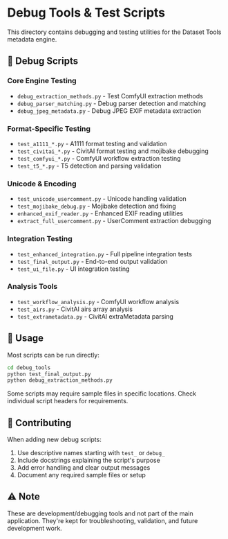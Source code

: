 # Debug Tools & Test Scripts

This directory contains debugging and testing utilities for the Dataset Tools metadata engine.

## 🔧 Debug Scripts

### Core Engine Testing
- `debug_extraction_methods.py` - Test ComfyUI extraction methods
- `debug_parser_matching.py` - Debug parser detection and matching
- `debug_jpeg_metadata.py` - Debug JPEG EXIF metadata extraction

### Format-Specific Testing
- `test_a1111_*.py` - A1111 format testing and validation
- `test_civitai_*.py` - CivitAI format testing and mojibake debugging
- `test_comfyui_*.py` - ComfyUI workflow extraction testing
- `test_t5_*.py` - T5 detection and parsing validation

### Unicode & Encoding
- `test_unicode_usercomment.py` - Unicode handling validation
- `test_mojibake_debug.py` - Mojibake detection and fixing
- `enhanced_exif_reader.py` - Enhanced EXIF reading utilities
- `extract_full_usercomment.py` - UserComment extraction debugging

### Integration Testing
- `test_enhanced_integration.py` - Full pipeline integration tests
- `test_final_output.py` - End-to-end output validation
- `test_ui_file.py` - UI integration testing

### Analysis Tools
- `test_workflow_analysis.py` - ComfyUI workflow analysis
- `test_airs.py` - CivitAI airs array analysis
- `test_extrametadata.py` - CivitAI extraMetadata parsing

## 🚀 Usage

Most scripts can be run directly:
```bash
cd debug_tools
python test_final_output.py
python debug_extraction_methods.py
```

Some scripts may require sample files in specific locations. Check individual script headers for requirements.

## 📝 Contributing

When adding new debug scripts:
1. Use descriptive names starting with `test_` or `debug_`
2. Include docstrings explaining the script's purpose
3. Add error handling and clear output messages
4. Document any required sample files or setup

## ⚠️ Note

These are development/debugging tools and not part of the main application. They're kept for troubleshooting, validation, and future development work.